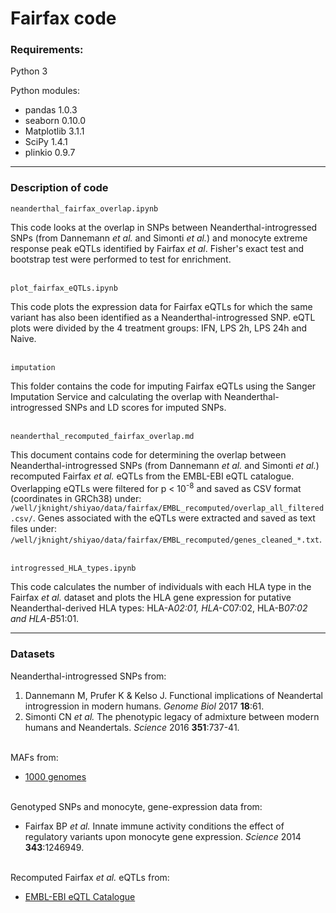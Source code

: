# Fairfax code

### Requirements:
Python 3

Python modules:
* pandas 1.0.3
* seaborn 0.10.0
* Matplotlib 3.1.1
* SciPy 1.4.1
* plinkio 0.9.7

---

### Description of code

    neanderthal_fairfax_overlap.ipynb
This code looks at the overlap in SNPs between Neanderthal-introgressed SNPs (from Dannemann *et al.* and Simonti *et al.*) and monocyte extreme response peak eQTLs identified by Fairfax *et al*. Fisher's exact test and bootstrap test were performed to test for enrichment.  
&nbsp;

    plot_fairfax_eQTLs.ipynb
This code plots the expression data for Fairfax eQTLs for which the same variant has also been identified as a Neanderthal-introgressed SNP. eQTL plots were divided by the 4 treatment groups: IFN, LPS 2h, LPS 24h and Naive.  
&nbsp;  

    imputation
This folder contains the code for imputing Fairfax eQTLs using the Sanger Imputation Service and calculating the overlap with Neanderthal-introgressed SNPs and LD scores for imputed SNPs.  
&nbsp;

    neanderthal_recomputed_fairfax_overlap.md
This document contains code for determining the overlap between Neanderthal-introgressed SNPs (from Dannemann *et al.* and Simonti *et al.*) recomputed Fairfax *et al.* eQTLs from the EMBL-EBI eQTL catalogue. Overlapping eQTLs were filtered for p < 10<sup>-8</sup> and saved as CSV format (coordinates in GRCh38) under: `/well/jknight/shiyao/data/fairfax/EMBL_recomputed/overlap_all_filtered.csv/`. Genes associated with the eQTLs were extracted and saved as text files under: `/well/jknight/shiyao/data/fairfax/EMBL_recomputed/genes_cleaned_*.txt`.  
&nbsp;

    introgressed_HLA_types.ipynb
This code calculates the number of individuals with each HLA type in the Fairfax *et al.* dataset and plots the HLA gene expression for putative Neanderthal-derived HLA types: HLA-A*02:01, HLA-C*07:02, HLA-B*07:02 and HLA-B*51:01.  

---

### Datasets
Neanderthal-introgressed SNPs from:
1. Dannemann M, Prufer K & Kelso J. Functional implications of Neandertal introgression in modern humans. *Genome Biol* 2017 **18**:61.
2. Simonti CN *et al.* The phenotypic legacy of admixture between modern humans and Neandertals. *Science* 2016 **351**:737-41.  
&nbsp;

MAFs from:
* [1000 genomes](https://www.internationalgenome.org/data/)  
&nbsp;

Genotyped SNPs and monocyte, gene-expression data from:
* Fairfax BP *et al.* Innate immune activity conditions the effect of regulatory variants upon monocyte gene expression. *Science* 2014 **343**:1246949.  
&nbsp;

Recomputed Fairfax *et al.* eQTLs from:
* [EMBL-EBI eQTL Catalogue](https://www.ebi.ac.uk/eqtl/Data_access/)
